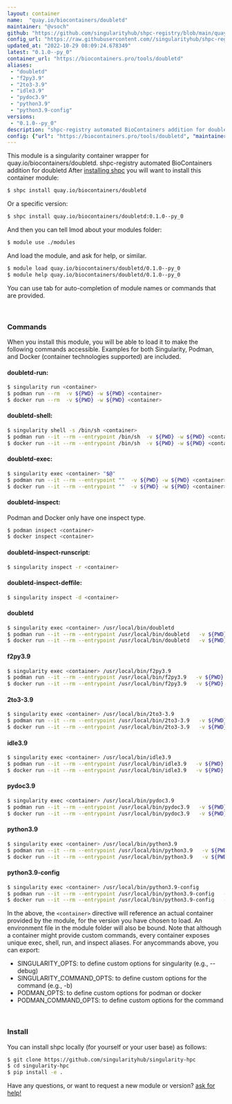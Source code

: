 ```yaml
---
layout: container
name:  "quay.io/biocontainers/doubletd"
maintainer: "@vsoch"
github: "https://github.com/singularityhub/shpc-registry/blob/main/quay.io/biocontainers/doubletd/container.yaml"
config_url: "https://raw.githubusercontent.com//singularityhub/shpc-registry/main/quay.io/biocontainers/doubletd/container.yaml"
updated_at: "2022-10-29 08:09:24.678349"
latest: "0.1.0--py_0"
container_url: "https://biocontainers.pro/tools/doubletd"
aliases:
 - "doubletd"
 - "f2py3.9"
 - "2to3-3.9"
 - "idle3.9"
 - "pydoc3.9"
 - "python3.9"
 - "python3.9-config"
versions:
 - "0.1.0--py_0"
description: "shpc-registry automated BioContainers addition for doubletd"
config: {"url": "https://biocontainers.pro/tools/doubletd", "maintainer": "@vsoch", "description": "shpc-registry automated BioContainers addition for doubletd", "latest": {"0.1.0--py_0": "sha256:5e71e6ca958569c136f7349b974f38d425e82c5ecd9fe4ad5f8c6a4c1fcc15b6"}, "tags": {"0.1.0--py_0": "sha256:5e71e6ca958569c136f7349b974f38d425e82c5ecd9fe4ad5f8c6a4c1fcc15b6"}, "docker": "quay.io/biocontainers/doubletd", "aliases": {"doubletd": "/usr/local/bin/doubletd", "f2py3.9": "/usr/local/bin/f2py3.9", "2to3-3.9": "/usr/local/bin/2to3-3.9", "idle3.9": "/usr/local/bin/idle3.9", "pydoc3.9": "/usr/local/bin/pydoc3.9", "python3.9": "/usr/local/bin/python3.9", "python3.9-config": "/usr/local/bin/python3.9-config"}}
---
```


This module is a singularity container wrapper for quay.io/biocontainers/doubletd.
shpc-registry automated BioContainers addition for doubletd
After [installing shpc](#install) you will want to install this container module:


```bash
$ shpc install quay.io/biocontainers/doubletd
```

Or a specific version:

```bash
$ shpc install quay.io/biocontainers/doubletd:0.1.0--py_0
```

And then you can tell lmod about your modules folder:

```bash
$ module use ./modules
```

And load the module, and ask for help, or similar.

```bash
$ module load quay.io/biocontainers/doubletd/0.1.0--py_0
$ module help quay.io/biocontainers/doubletd/0.1.0--py_0
```

You can use tab for auto-completion of module names or commands that are provided.

<br>

### Commands

When you install this module, you will be able to load it to make the following commands accessible.
Examples for both Singularity, Podman, and Docker (container technologies supported) are included.

#### doubletd-run:

```bash
$ singularity run <container>
$ podman run --rm  -v ${PWD} -w ${PWD} <container>
$ docker run --rm  -v ${PWD} -w ${PWD} <container>
```

#### doubletd-shell:

```bash
$ singularity shell -s /bin/sh <container>
$ podman run --it --rm --entrypoint /bin/sh  -v ${PWD} -w ${PWD} <container>
$ docker run --it --rm --entrypoint /bin/sh  -v ${PWD} -w ${PWD} <container>
```

#### doubletd-exec:

```bash
$ singularity exec <container> "$@"
$ podman run --it --rm --entrypoint ""  -v ${PWD} -w ${PWD} <container> "$@"
$ docker run --it --rm --entrypoint ""  -v ${PWD} -w ${PWD} <container> "$@"
```

#### doubletd-inspect:

Podman and Docker only have one inspect type.

```bash
$ podman inspect <container>
$ docker inspect <container>
```

#### doubletd-inspect-runscript:

```bash
$ singularity inspect -r <container>
```

#### doubletd-inspect-deffile:

```bash
$ singularity inspect -d <container>
```


#### doubletd

```bash
$ singularity exec <container> /usr/local/bin/doubletd
$ podman run --it --rm --entrypoint /usr/local/bin/doubletd   -v ${PWD} -w ${PWD} <container> -c " $@"
$ docker run --it --rm --entrypoint /usr/local/bin/doubletd   -v ${PWD} -w ${PWD} <container> -c " $@"
```


#### f2py3.9

```bash
$ singularity exec <container> /usr/local/bin/f2py3.9
$ podman run --it --rm --entrypoint /usr/local/bin/f2py3.9   -v ${PWD} -w ${PWD} <container> -c " $@"
$ docker run --it --rm --entrypoint /usr/local/bin/f2py3.9   -v ${PWD} -w ${PWD} <container> -c " $@"
```


#### 2to3-3.9

```bash
$ singularity exec <container> /usr/local/bin/2to3-3.9
$ podman run --it --rm --entrypoint /usr/local/bin/2to3-3.9   -v ${PWD} -w ${PWD} <container> -c " $@"
$ docker run --it --rm --entrypoint /usr/local/bin/2to3-3.9   -v ${PWD} -w ${PWD} <container> -c " $@"
```


#### idle3.9

```bash
$ singularity exec <container> /usr/local/bin/idle3.9
$ podman run --it --rm --entrypoint /usr/local/bin/idle3.9   -v ${PWD} -w ${PWD} <container> -c " $@"
$ docker run --it --rm --entrypoint /usr/local/bin/idle3.9   -v ${PWD} -w ${PWD} <container> -c " $@"
```


#### pydoc3.9

```bash
$ singularity exec <container> /usr/local/bin/pydoc3.9
$ podman run --it --rm --entrypoint /usr/local/bin/pydoc3.9   -v ${PWD} -w ${PWD} <container> -c " $@"
$ docker run --it --rm --entrypoint /usr/local/bin/pydoc3.9   -v ${PWD} -w ${PWD} <container> -c " $@"
```


#### python3.9

```bash
$ singularity exec <container> /usr/local/bin/python3.9
$ podman run --it --rm --entrypoint /usr/local/bin/python3.9   -v ${PWD} -w ${PWD} <container> -c " $@"
$ docker run --it --rm --entrypoint /usr/local/bin/python3.9   -v ${PWD} -w ${PWD} <container> -c " $@"
```


#### python3.9-config

```bash
$ singularity exec <container> /usr/local/bin/python3.9-config
$ podman run --it --rm --entrypoint /usr/local/bin/python3.9-config   -v ${PWD} -w ${PWD} <container> -c " $@"
$ docker run --it --rm --entrypoint /usr/local/bin/python3.9-config   -v ${PWD} -w ${PWD} <container> -c " $@"
```



In the above, the `<container>` directive will reference an actual container provided
by the module, for the version you have chosen to load. An environment file in the
module folder will also be bound. Note that although a container
might provide custom commands, every container exposes unique exec, shell, run, and
inspect aliases. For anycommands above, you can export:

 - SINGULARITY_OPTS: to define custom options for singularity (e.g., --debug)
 - SINGULARITY_COMMAND_OPTS: to define custom options for the command (e.g., -b)
 - PODMAN_OPTS: to define custom options for podman or docker
 - PODMAN_COMMAND_OPTS: to define custom options for the command

<br>

### Install

You can install shpc locally (for yourself or your user base) as follows:

```bash
$ git clone https://github.com/singularityhub/singularity-hpc
$ cd singularity-hpc
$ pip install -e .
```

Have any questions, or want to request a new module or version? [ask for help!](https://github.com/singularityhub/singularity-hpc/issues)